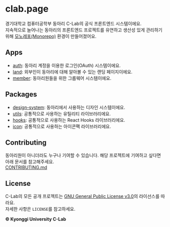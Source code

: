 # clab.page

경기대학교 컴퓨터공학부 동아리 C-Lab의 공식 프론트엔드 시스템이에요.  
지속적으로 늘어나는 동아리의 프론트엔드 프로젝트를 유연하고 생산성 있게 관리하기 위해 [모노레포(Monorepo)](https://en.wikipedia.org/wiki/Monorepo) 환경이 만들어졌어요.

## Apps

- [auth](/apps/auth/README.md): 동아리 계정을 이용한 로그인(OAuth) 시스템이에요.
- [land](/apps/land/README.md): 외부인이 동아리에 대해 알아볼 수 있는 랜딩 페이지이에요.
- [member](/apps/member/README.md): 동아리원들을 위한 그룹웨어 시스템이에요.

## Packages

- [design-system](/packages/design-system/README.md): 동아리에서 사용하는 디자인 시스템이에요.
- [utils](/packages/utils/README.md): 공통적으로 사용하는 유틸리티 라이브러리에요.
- [hooks](/packages/hooks/README.md): 공통적으로 사용하는 React Hooks 라이브러리에요.
- [icon](/packages/icon/README.md): 공통적으로 사용하는 아이콘팩 라이브러리에요.

## Contributing

동아리원이 아니더라도 누구나 기여할 수 있습니다. 해당 프로젝트에 기여하고 싶다면 아래 문서를 참고해주세요.  
[CONTRIBUTING.md](CONTRIBUTING.md)

## License

C-Lab의 모든 공개 프로젝트는 [GNU General Public License v3.0](https://www.gnu.org/licenses/gpl-3.0.html)의 라이선스를 따라요.  
자세한 사항은 `LICENSE`를 참고하세요.

**© Kyonggi University C-Lab**
